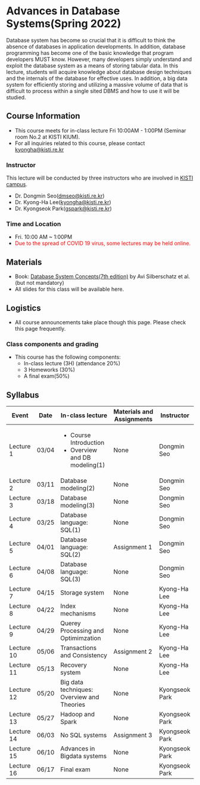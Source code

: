 # Advances in Database Systems(Spring 2022)
Database system has become so crucial that it is difficult to think the absence of databases in application developments.
In addition, database programming has become one of the basic knowledge that program developers MUST know. 
However, many developers simply understand and exploit the database system as a means of storing tabular data. 
In this lecture, students will acquire knowledge about database design techniques and the internals of the database for effective uses. 
In addition, a big data system for efficiently storing and utilizing a massive volume of data that is difficult to process within a single sited DBMS and how to use it will be studied. 

## Course Information
- This course meets for in-class lecture Fri 10:00AM - 1:00PM (Seminar room No.2 at KISTI KIUM).
- For all inquiries related to this course, please contact kyongha@kisti.re.kr
### Instructor
This lecture will be conducted by three instructors who are involved in <a href="https://www.ust.ac.kr/prog/major/eng/sub03_03_02/IR/view.do?majorNo=32">KISTI campus</a>. 
- Dr. Dongmin Seo(dmseo@kisti.re.kr)
- Dr. Kyong-Ha Lee(kyongha@kisti.re.kr)
- Dr. Kyongseok Park(gspark@kisti.re.kr)
### Time and Location
- Fri. 10:00 AM ~ 1:00PM
- <span style="color:red">Due to the spread of COVID 19 virus, some lectures may be held online.</span> 

## Materials
- Book: <a href="https://db-book.com/">Database System Concepts(7th edition)</a> by Avi Silberschatz et al.(but not mandatory)
- All slides for this class will be available here. 
## Logistics
- All course announcements take place though this page. Please check this page frequently.
### Class components and grading
- This course has the following components:
  - In-class lecture (3H) (attendance 20%)
  - 3 Homeworks (30%)
  - A final exam(50%)
## Syllabus
|Event|Date|In-class lecture|Materials and Assignments|Instructor|
|---------|----|----------------------|------------|---------|
|Lecture 1|03/04|<ul><li>Course Introduction<li> Overview and DB modeling(1)|None |Dongmin Seo|
|Lecture 2|03/11|Database modeling(2)|None |Dongmin Seo|
|Lecture 3|03/18|Database modeling(3)|None |Dongmin Seo|
|Lecture 4|03/25|Database language: SQL(1)|None |Dongmin Seo|
|Lecture 5|04/01|Database language: SQL(2)|Assignment 1|Dongmin Seo|
|Lecture 6|04/08|Database language: SQL(3)|None|Dongmin Seo|
|Lecture 7|04/15|Storage system|None|Kyong-Ha Lee|
|Lecture 8|04/22|Index mechanisms|None|Kyong-Ha Lee|
|Lecture 9|04/29|Querey Processing and Optimimzation|None|Kyong-Ha Lee|
|Lecture 10|05/06|Transactions and Consistency|Assignment 2|Kyong-Ha Lee|
|Lecture 11|05/13|Recovery system|None|Kyong-Ha Lee|
|Lecture 12|05/20|Big data techniques: Overview and Theories |None| Kyongseok Park|
|Lecture 13|05/27|Hadoop and Spark|None|Kyongseok Park|
|Lecture 14|06/03|No SQL systems|Assignment 3|Kyongseok Park|
|Lecture 15|06/10|Advances in Bigdata systems|None|Kyongseok Park|
|Lecture 16|06/17| Final exam|None|Kyongseok Park|  
 
